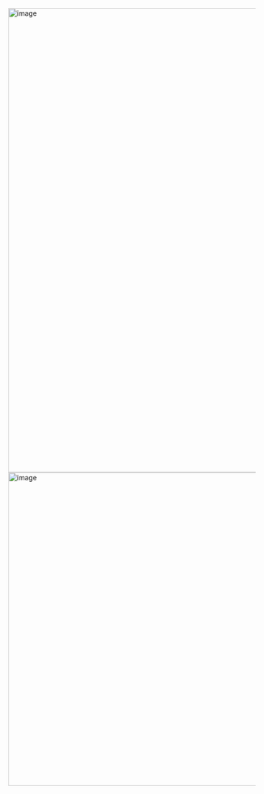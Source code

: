 <img width="1873" height="945" alt="image" src="https://github.com/user-attachments/assets/cec5f014-195b-421f-a43c-ad9be62a9e88" />

<img width="1591" height="638" alt="image" src="https://github.com/user-attachments/assets/8e7f3adf-c37e-424f-b17f-d7930df2de2f" />
